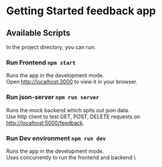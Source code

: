 # Getting Started feedback app

## Available Scripts

In the project directory, you can run:

### Run Frontend `npm start`

Runs the app in the development mode.\
Open [http://localhost:3000](http://localhost:3000) to view it in your browser.

### Run json-server `npm run server`

Runs the mock backend which spits out json data.\
Use http client to test GET, POST, DELETE requests on [http://localhost:5000/feedback](http://locahost:5000/feedback).

### Run Dev environment `npm run dev`

Runs the app in the development mode.\
Uses concurrently to run the frontend and backend.\
